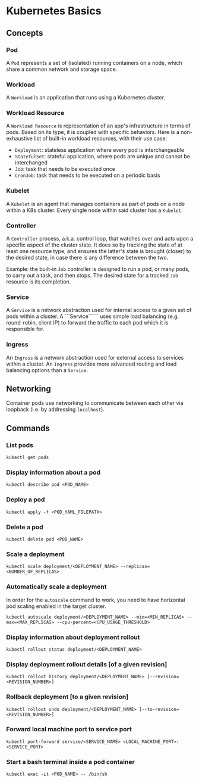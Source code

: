 # Kubernetes Basics

## Concepts
### Pod
A ```Pod``` represents a set of (isolated) running containers on a node, which share a common network and storage space.

### Workload
A ```Workload``` is an application that runs using a Kubernetes cluster.

### Workload Resource
A ```Workload Resource``` is representation of an app's infrastructure in terms of pods. Based on its type, it is coupled with specific behaviors. Here is a non-exhaustive list of built-in workload resources, with their use case:

- ```Deployment```: stateless application where every pod is interchangeable
- ```StatefulSet```: stateful application, where pods are unique and cannot be interchanged
- ```Job```: task that needs to be executed once
- ```CronJob```: task that needs to be executed on a periodic basis

### Kubelet
A ```Kubelet``` is an agent that manages containers as part of pods on a node within a K8s cluster. Every single node within said cluster has a ```Kubelet```.

### Controller
A ```Controller``` process, a.k.a. control loop, that watches over and acts upon a specific aspect of the cluster state. It does so by tracking the state of at least one resource type, and ensures the latter's state is brought (closer) to the desired state, in case there is any difference between the two.

Example: the built-in ```Job``` controller is designed to run a pod, or many pods, to carry out a task, and then stops. The desired state for a tracked ```Job``` resource is its completion.

### Service
A ```Service``` is a network abstraction used for internal access to a given set of pods within a cluster. A ```Service`````` uses simple load balancing (e.g. round-robin, client IP) to forward the traffic to each pod which it is responsible for.

### Ingress
An ```Ingress``` is a network abstraction used for external access to services within a cluster. An ```Ingress``` provides more advanced routing and load balancing options than a ```Service```.

## Networking
Container pods use networking to communicate between each other via loopback (i.e. by addressing ```localhost```).

## Commands
### List pods
```
kubectl get pods
```

### Display information about a pod
```
kubectl describe pod <POD_NAME>
```

### Deploy a pod
```
kubectl apply -f <POD_YAML_FILEPATH>
```

### Delete a pod
```
kubectl delete pod <POD_NAME>
```

### Scale a deployment
```
kubectl scale deployment/<DEPLOYMENT_NAME> --replicas=<NUMBER_OF_REPLICAS>
```

### Automatically scale a deployment
In order for the ```autoscale``` command to work, you need to have horizontal pod scaling enabled in the target cluster.

```
kubectl autoscale deployment/<DEPLOYMENT_NAME> --min=<MIN_REPLICAS> --max=<MAX_REPLICAS> --cpu-percent=<CPU_USAGE_THRESHOLD>
```

### Display information about deployment rollout
```
kubectl rollout status deployment/<DEPLOYMENT_NAME>
```

### Display deployment rollout details [of a given revision]
```
kubectl rollout history deployment/<DEPLOYMENT_NAME> [--revision=<REVISION_NUMBER>]
```

### Rollback deployment [to a given revision]
```
kubectl rollout undo deployment/<DEPLOYMENT_NAME> [--to-revision=<REVISION_NUMBER>]
```

### Forward local machine port to service port
```
kubectl port-forward service/<SERVICE_NAME> <LOCAL_MACHINE_PORT>:<SERVICE_PORT>
```

### Start a bash terminal inside a pod container
```
kubectl exec -it <POD_NAME> -- /bin/sh
```